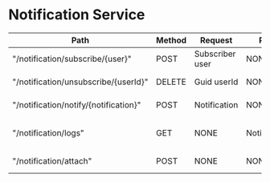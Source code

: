 # Notification Service

| **Path**                      | **Method** | **Request**  | **Response**    | **ResponseCodes** | **Description**           |
| ----------------------------- | ---------- | ------------ | --------------- | ----------------- | ------------------------- |
| "/notification/subscribe/{user}" | POST       | Subscriber user  | NONE            | 200, 404          | Subscribe user            |
| "/notification/unsubscribe/{userId}"      | DELETE     | Guid userId  | NONE            | 200, 400          | Unsubscribe user          |
| "/notification/notify/{notification}"       | POST       | Notification | NONE            | 200, 400          | Notify subscribers        |
| "/notification/logs"              | GET        | NONE         | NotificationLog[] | 200               | Get all notification logs |
| "/notification/attach"              | POST        | NONE         | NONE | 200               | Attach observers |

